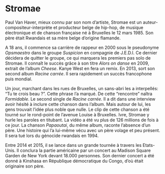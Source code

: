 # Stromae
Paul Van Haver, mieux connu par son nom d’artiste, Stromae est un auteur-compositeur-interprète et producteur belge de hip-hop, de musique électronique et de chanson française né à Bruxelles le 12 mars 1985. Son père était Rwandais et sa mère belge d’origine flamande. 

A 18 ans, il commence sa carrière de rappeur en 2000 sous le pseudonyme _Opsmaestro_ dans le groupe _Suspicion_ en compagnie de J.E.D.I. Ce dernier décidera de quitter le groupe, ce qui marquera les premiers pas solo de Stromae. 
Il connaît le succès grâce à son titre _Alors on danse_ en 2009, extrait de l’album _Cheese_. Kanye West en fera un remix.
En 2013, sort son second album _Racine carrée_. Il sera rapidement un succès francophone puis mondial.

Un jour, marchant dans les rues de Bruxelles, un sans-abri les a interpellés: “Tu te crois beau ?”. Cette phrase l’a marqué. De cette “rencontre” naîtra _Formidable_. Le second single de _Racine carrée_. Il a dit dans une interview avoir hésité à inclure cette chanson dans l’album. Mais autour de lui, les gens trouvait l’idée plus noble que nulle. Le clip de cette chanson a été tourné sur le rond-point de l’avenue Louise à Bruxelles. Ivre, Stromae y hurle les paroles en titubant. La vidéo a été vu plus de 126 millions de fois à ce jour.
La chanson _Papaoutai_, du même album, raconte l’absence d’un père. Une histoire qui l’a lui-même vécu avec un père volage et peu présent. Il sera tué lors du génocide rwandais en 1994.

Entre 2014 et 2015, il se lance dans un grande tournée à travers les Etats-Unis. Il conclura la partie américaine par un concert au Madison Square Garden de New York devant 18.000 personnes. Son dernier concert a été donné à Kinshasa en République démocratique du Congo, d’où était originaire son père.